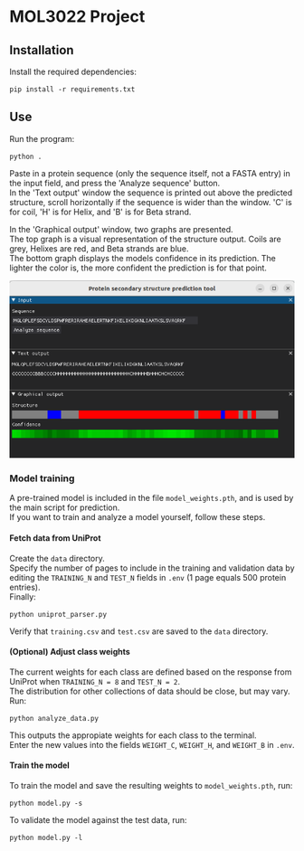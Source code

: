 # MOL3022 Project

## Installation
Install the required dependencies:
```
pip install -r requirements.txt
```

## Use
Run the program:
```
python .
```

Paste in a protein sequence (only the sequence itself, not a FASTA entry) in the input field, and press the 'Analyze sequence' button.  
In the 'Text output' window the sequence is printed out above the predicted structure, scroll horizontally if the sequence is wider than the window.
'C' is for coil, 'H' is for Helix, and 'B' is for Beta strand.

In the 'Graphical output' window, two graphs are presented.  
The top graph is a visual representation of the structure output. Coils are grey, Helixes are red, and Beta strands are blue.  
The bottom graph displays the models confidence in its prediction. The lighter the color is, the more confident the prediction is for that point.

![User interface](https://github.com/markuSolli/mol3022-project/blob/main/img/interface.png)

### Model training
A pre-trained model is included in the file `model_weights.pth`, and is used by the main script for prediction.  
If you want to train and analyze a model yourself, follow these steps.

#### Fetch data from UniProt
Create the `data` directory.  
Specify the number of pages to include in the training and validation data by editing the `TRAINING_N` and `TEST_N` fields in `.env` (1 page equals 500 protein entries).  
Finally:
```
python uniprot_parser.py
```

Verify that `training.csv` and `test.csv` are saved to the `data` directory.

#### (Optional) Adjust class weights
The current weights for each class are defined based on the response from UniProt when `TRAINING_N = 8` and `TEST_N = 2`.  
The distribution for other collections of data should be close, but may vary.  
Run:
```
python analyze_data.py
```
This outputs the appropiate weights for each class to the terminal.  
Enter the new values into the fields `WEIGHT_C`, `WEIGHT_H`, and `WEIGHT_B` in `.env`.

#### Train the model
To train the model and save the resulting weights to `model_weights.pth`, run:
```
python model.py -s
```
To validate the model against the test data, run:
```
python model.py -l
```
